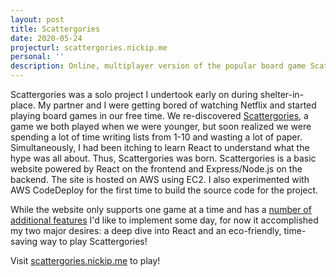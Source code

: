 ```yaml
---
layout: post
title: Scattergories
date: 2020-05-24
projecturl: scattergories.nickip.me
personal: ''
description: Online, multiplayer version of the popular board game Scattergories hosted on AWS
---
```


Scattergories was a solo project I undertook early on during shelter-in-place. My partner and I were getting bored of watching Netflix and started playing board games in our free time. We re-discovered [Scattergories](https://en.wikipedia.org/wiki/Scattergories), a game we both played when we were younger, but soon realized we were spending a lot of time writing lists from 1-10 and wasting a lot of paper. Simultaneously, I had been itching to learn React to understand what the hype was all about. Thus, Scattergories was born. Scattergories is a basic website powered by React on the frontend and Express/Node.js on the backend. The site is hosted on AWS using EC2. I also experimented with AWS CodeDeploy for the first time to build the source code for the project.

While the website only supports one game at a time and has a [number of additional features](https://github.com/npeternel/scattergories) I'd like to implement some day, for now it accomplished my two major desires: a deep dive into React and an eco-friendly, time-saving way to play Scattergories!

Visit [scattergories.nickip.me](https://scattergories.nickip.me) to play!